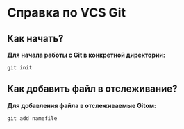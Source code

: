# Справка по VCS Git


## Как начать?
**Для начала работы с Git в конкретной директории:**

```
git init
```

## Как добавить файл в отслеживание?
**Для добавления файла в отслеживаемые Gitом:**

```
git add namefile
```